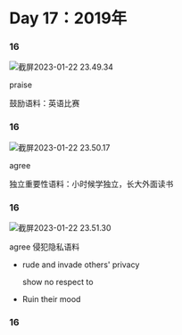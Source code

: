 # Day 17：2019年



### 16

![截屏2023-01-22 23.49.34](https://xingqiu-tuchuang-1256524210.cos.ap-shanghai.myqcloud.com/3978/%E6%88%AA%E5%B1%8F2023-01-22%2023.49.34.png)

praise

鼓励语料：英语比赛





### 16

![截屏2023-01-22 23.50.17](https://xingqiu-tuchuang-1256524210.cos.ap-shanghai.myqcloud.com/3978/%E6%88%AA%E5%B1%8F2023-01-22%2023.50.17.png)

agree

独立重要性语料：小时候学独立，长大外面读书





### 16

![截屏2023-01-22 23.51.30](https://xingqiu-tuchuang-1256524210.cos.ap-shanghai.myqcloud.com/3978/%E6%88%AA%E5%B1%8F2023-01-22%2023.51.30.png)

agree 侵犯隐私语料

- rude and invade others' privacy

  show no respect to

- Ruin their mood





### 16

